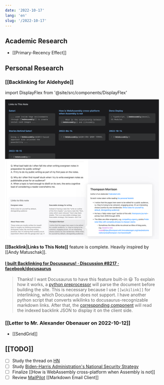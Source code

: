```yaml
---
date: '2022-10-17'
lang: 'en'
slug: '/2022-10-17'
---
```


## Academic Research

- [[Primary-Recency Effect]]

## Personal Research

### [[Backlinking for Aldehyde]]

import DisplayFlex from '@site/src/components/DisplayFlex'

<DisplayFlex>

![My version](../Assets/20CAB2.png)
![Andy Matuschak's version](../Assets/34D9C3.png)

</DisplayFlex>

**[[Backlink|Links to This Note]]** feature is complete.
Heavily inspired by [[Andy Matuschak]].

#### [I built Backlinking for Docusaurus! · Discussion #8217 · facebook/docusaurus](https://github.com/facebook/docusaurus/discussions/8217?notification_referrer_id=NT_kwDOAeMNUrM0NjE4NjQ3NjczOjMxNjU3Mjk4)

> Thanks! I want Docusaurus to have this feature built-in 😃
> To explain how it works, a [python preprocessor](https://github.com/anaclumos/extracranial/blob/main/tools/process-backlinks.py) will parse the document before building the site. This is necessary because I use `[[wikilink]]` for interlinking, which Docusaurus does not support. I have another python script that converts wikilinks to docusaurus-recognizable markdown links. After that, the [corresponding component](https://github.com/anaclumos/extracranial/blob/main/src/components/BacklinkTable/index.tsx) will read the indexed backlink JSON to display it on the client side.

### [[Letter to Mr. Alexander Obenauer on 2022-10-12]]

- [[SendGrid]]

## [[TODO]]

- [ ] Study the thread on [HN](https://news.ycombinator.com/item?id=33151774)
- [ ] Study [Biden-Harris Administration's National Security Strategy](https://www.whitehouse.gov/wp-content/uploads/2022/10/Biden-Harris-Administrations-National-Security-Strategy-10.2022.pdf)
- [ ] Finalize [[How is WebAssembly cross-platform when Assembly is not]]
- [ ] Review [MailPilot](https://www.mailpilot.app/) [[Markdown Email Client]]
